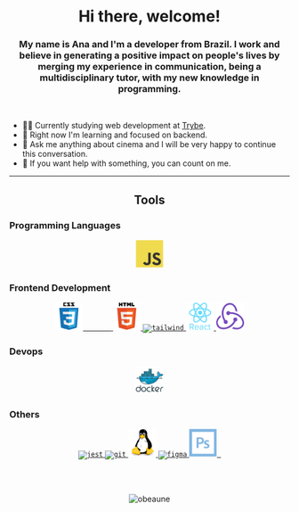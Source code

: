<h1 align="center">Hi there, welcome!</h1>
<h3 align="center">My name is Ana and I'm a developer from Brazil. I work and believe in generating a positive impact on people's lives by merging my experience in communication, being a multidisciplinary tutor, with my new knowledge in programming.</h3>
<br>

- 👨‍💻 Currently studying web development at [Trybe](https://www.betrybe.com/).
- 🔭 Right now I'm learning and focused on backend.
- 💬 Ask me anything about cinema and I will be very happy to continue this conversation.
- 🌱 If you want help with something, you can count on me.

<hr>

## <p align="center">Tools</p>

### Programming Languages

<p align="center">
  <a href="https://devdocs.io/javascript/" target="_blank">
   <code><img height="50" src="https://raw.githubusercontent.com/devicons/devicon/master/icons/javascript/javascript-original.svg"></code>
  </a>
</p>

### Frontend Development

<p align="center">
  <a href="https://www.w3schools.com/css/" target="_blank" rel="noreferrer">
    <code><img src="https://raw.githubusercontent.com/devicons/devicon/master/icons/css3/css3-original-wordmark.svg" alt="css3" width="50" height="50"/>       </code>
  </a>

  <a href="https://www.w3.org/html/" target="_blank" rel="noreferrer">
    <code><img src="https://raw.githubusercontent.com/devicons/devicon/master/icons/html5/html5-original-wordmark.svg" alt="html5" width="50" height="50"/></code>
  </a>

  <a href="https://tailwindcss.com/" target="_blank" rel="noreferrer">
    <code><img src="https://www.vectorlogo.zone/logos/tailwindcss/tailwindcss-icon.svg" alt="tailwind" width="50" height="50"/></code>
  </a>
  
  <a href="https://reactjs.org/" target="_blank" rel="noreferrer">
    <code><img src="https://raw.githubusercontent.com/devicons/devicon/master/icons/react/react-original-wordmark.svg" alt="react" width="50" height="50"/></code>
  </a> 
  
  <a href="https://redux.js.org" target="_blank" rel="noreferrer">
    <code><img src="https://raw.githubusercontent.com/devicons/devicon/master/icons/redux/redux-original.svg" alt="redux" width="50" height="50"/></code>
  </a> 
</p>

### Devops

<p align="center">
  <a href="https://www.docker.com/" target="_blank" rel="noreferrer">
    <code><img src="https://raw.githubusercontent.com/devicons/devicon/master/icons/docker/docker-original-wordmark.svg" alt="docker" width="50" height="50"/></code>
  </a>
</p>

### Others

<p align="center">
  <a href="https://jestjs.io" target="_blank" rel="noreferrer">
    <code><img src="https://www.vectorlogo.zone/logos/jestjsio/jestjsio-icon.svg" alt="jest" width="50" height="50"/></code>
  </a>
  
  <a href="https://git-scm.com/" target="_blank" rel="noreferrer">
    <code><img src="https://www.vectorlogo.zone/logos/git-scm/git-scm-icon.svg" alt="git" width="50" height="50"/></code>
  </a>

  <a href="https://www.linux.org/" target="_blank" rel="noreferrer">
    <code><img src="https://raw.githubusercontent.com/devicons/devicon/master/icons/linux/linux-original.svg" alt="linux" width="50" height="50"/></code>
  </a>
  
  <a href="https://www.figma.com/" target="_blank" rel="noreferrer">
    <code><img src="https://www.vectorlogo.zone/logos/figma/figma-icon.svg" alt="figma" width="50" height="50"/></code>
  </a>
  
  <a href="https://www.photoshop.com/en" target="_blank" rel="noreferrer">
    <code><img src="https://raw.githubusercontent.com/devicons/devicon/master/icons/photoshop/photoshop-line.svg" alt="photoshop" width="50" height="50"/> </code>
  </a> 
</p>

<br><br>

<p align="center">
  <img src="https://github-readme-stats.vercel.app/api/top-langs?username=obeaune&show_icons=true&locale=en&layout=compact" alt="obeaune" />
</p>

